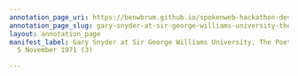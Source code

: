 ```yaml
---
annotation_page_uri: https://benwbrum.github.io/spokenweb-hackathon-development-noterms/annotations/gary-snyder-at-sir-george-williams-university-the-poetry-series-5-november-1971-3--canvas-1-audience.json
annotation_page_slug: gary-snyder-at-sir-george-williams-university-the-poetry-series-5-november-1971-3--canvas-1-audience
layout: annotation_page
manifest_label: Gary Snyder at Sir George Williams University, The Poetry Series,
  5 November 1971 (3)

---
```

